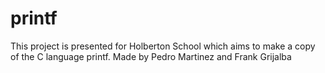 # printf
This project is presented for Holberton School which aims to make a copy of the C language printf. Made by Pedro Martinez and Frank Grijalba
